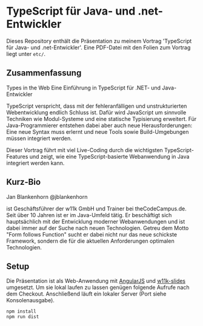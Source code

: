 # TypeScript für Java- und .net-Entwickler

Dieses Repository enthält die Präsentation zu meinem Vortrag 'TypeScript für Java- und .net-Entwickler'. Eine PDF-Datei mit den Folien zum Vortrag liegt unter ```etc/```.

## Zusammenfassung


Types in the Web
Eine Einführung in TypeScript für .NET- und Java-Entwickler

TypeScript verspricht, dass mit der fehleranfälligen und unstrukturierten Webentwicklung endlich Schluss ist. Dafür wird JavaScript um sinnvolle Techniken wie Modul-Systeme und eine statische Typisierung erweitert. Für Java-Programmierer entstehen dabei aber auch neue Herausforderungen: Eine neue Syntax muss erlernt und neue Tools sowie Build-Umgebungen müssen integriert werden.

Dieser Vortrag führt mit viel Live-Coding durch die wichtigsten TypeScript-Features und zeigt, wie eine TypeScript-basierte Webanwendung in Java integriert werden kann.

## Kurz-Bio

Jan Blankenhorn
@jblankenhorn

ist Geschäftsführer der w11k GmbH und Trainer bei theCodeCampus.de. Seit über 10 Jahren ist er im Java-Umfeld tätig. Er beschäftigt sich hauptsächlich mit der Entwicklung moderner Webanwendungen und ist dabei immer auf der Suche nach neuen Technologien. Getreu dem Motto "Form follows Function" sucht er dabei nicht nur das neue schickste Framework, sondern die für die aktuellen Anforderungen optimalen Technologien.



## Setup

Die Präsentation ist als Web-Anwendung mit [AngularJS](https://angularjs.org/) und [w11k-slides](https://github.com/w11k/w11k-slides) umgesetzt. Um sie lokal laufen zu lassen genügen folgende Aufrufe nach dem Checkout. Anschließend läuft ein lokaler Server (Port siehe Konsolenausgabe).

```
npm install
npm run dist
```
